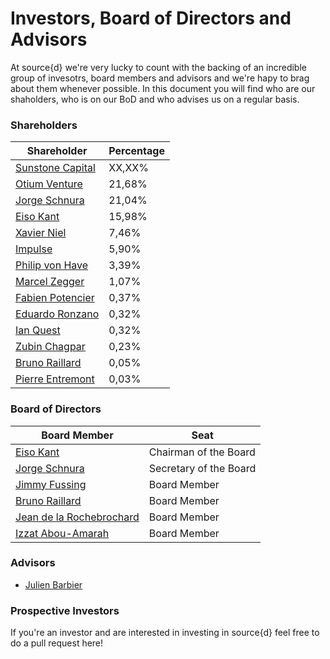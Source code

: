 # Investors, Board of Directors and Advisors
At source{d} we're very lucky to count with the backing of an incredible group of invesotrs, board members and advisors and we're hapy to brag about them whenever possible. In this document you will find who are our shaholders, who is on our BoD and who advises us on a regular basis.<br>
### Shareholders
Shareholder | Percentage
------------|------------
<a href="http://sunstone.eu/portfolio/portfolio-technology-ventures/">Sunstone Capital</a> | XX,XX%
<a href="http://www.otiumcapital.com/">Otium Venture</a> | 21,68%
<a href="https://linkedin.com/in/jorgeschnura">Jorge Schnura</a> | 21,04%
<a href="https://linkedin.com/in/eisokant">Eiso Kant</a> | 15,98%
<a href="https://en.wikipedia.org/wiki/Xavier_Niel">Xavier Niel</a> | 7,46%
<a href="http://www.impulse.com.kw/portfolio/">Impulse</a> | 5,90%
<a href="https://linkedin.com/in/philip-von-have-29b46a20">Philip von Have</a> | 3,39%
<a href="https://linkedin.com/in/marcel-zegger-65751b5">Marcel Zegger</a> | 1,07%
<a href="https://linkedin.com/in/fabienpotencier">Fabien Potencier</a> | 0,37%
<a href="https://linkedin.com/in/eduardoronzano">Eduardo Ronzano</a> | 0,32%
<a href="https://linkedin.com/in/ian-quest-918422b">Ian Quest</a> | 0,32%
<a href="https://linkedin.com/in/zubinchagpar">Zubin Chagpar</a> | 0,23%
<a href="https://linkedin.com/in/brunoraillard">Bruno Raillard</a> | 0,05%
<a href="https://linkedin.com/in/pierreentremont">Pierre Entremont</a> | 0,03%

### Board of Directors
Board Member | Seat
-------------|-------------
<a href="https://linkedin.com/in/eisokant">Eiso Kant</a> | Chairman of the Board
<a href="https://linkedin.com/in/jorgeschnura">Jorge Schnura</a> | Secretary of the Board
<a href="https://linkedin.com/in/jinielsen">Jimmy Fussing</a> | Board Member
<a href="https://linkedin.com/in/brunoraillard">Bruno Raillard</a> | Board Member
<a href="https://linkedin.com/in/jeandlr">Jean de la Rochebrochard</a> | Board Member
<a href="linkedin.com/in/izzat-abou-amarah-7a79691">Izzat Abou-Amarah</a> | Board Member

### Advisors
* <a href="linkedin.com/in/julienbarbier">Julien Barbier</a>

### Prospective Investors
If you're an investor and are interested in investing in source{d} feel free to do a pull request here!
